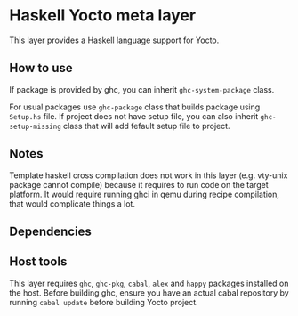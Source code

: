 # Haskell Yocto meta layer #

This layer provides a Haskell language support for Yocto.

## How to use ##

If package is provided by ghc, you can inherit `ghc-system-package` class.

For usual packages use `ghc-package` class that builds package using `Setup.hs`
file. If project does not have setup file, you can also inherit `ghc-setup-missing`
class that will add fefault setup file to project.

## Notes ##

Template haskell cross compilation does not work in this layer (e.g. vty-unix
package cannot compile) because it requires to run code on the target platform.
It would require running ghci in qemu during recipe compilation, that would
complicate things a lot.

## Dependencies ##


## Host tools ##

This layer requires `ghc`, `ghc-pkg`, `cabal`, `alex` and `happy` packages
installed on the host. Before building ghc, ensure you have an actual cabal
repository by running `cabal update` before building Yocto project.
